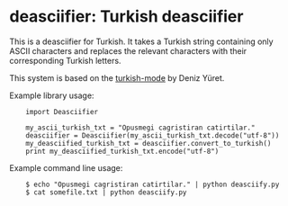# deasciifier: Turkish deasciifier

This is a deasciifier for Turkish. It takes a Turkish string containing only
ASCII characters and replaces the relevant characters with their corresponding
Turkish letters. 

This system is based on the [turkish-mode](http://github.com/emres/turkish-mode)
by Deniz Yüret.

Example library usage:

		import Deasciifier

		my_ascii_turkish_txt = "Opusmegi cagristiran catirtilar."
		deasciifier = Deasciifier(my_ascii_turkish_txt.decode("utf-8"))
		my_deasciified_turkish_txt = deasciifier.convert_to_turkish()
		print my_deasciified_turkish_txt.encode("utf-8")

Example command line usage:

		$ echo "Opusmegi cagristiran catirtilar." | python deasciify.py
    	$ cat somefile.txt | python deasciify.py
